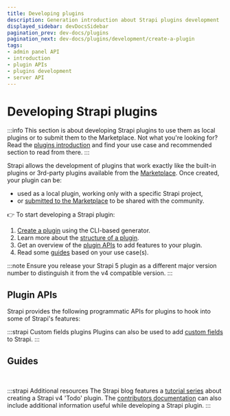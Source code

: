 ```yaml
---
title: Developing plugins
description: Generation introduction about Strapi plugins development
displayed_sidebar: devDocsSidebar
pagination_prev: dev-docs/plugins
pagination_next: dev-docs/plugins/development/create-a-plugin
tags:
- admin panel API
- introduction
- plugin APIs
- plugins development
- server API
---
```


# Developing Strapi plugins

:::info
This section is about developing Strapi plugins to use them as local plugins or to submit them to the Marketplace. Not what you're looking for? Read the [plugins introduction](/dev-docs/plugins) and find your use case and recommended section to read from there.
:::

Strapi allows the development of plugins that work exactly like the built-in plugins or 3rd-party plugins available from the [Marketplace](https://market.strapi.io). Once created, your plugin can be:

- used as a local plugin, working only with a specific Strapi project,
- or [submitted to the Marketplace](https://market.strapi.io/submit-plugin) to be shared with the community.

👉 To start developing a Strapi plugin:

1. [Create a plugin](/dev-docs/plugins/development/create-a-plugin) using the CLI-based generator.
2. Learn more about the [structure of a plugin](/dev-docs/plugins/development/plugin-structure).
3. Get an overview of the [plugin APIs](#plugin-apis) to add features to your plugin.
4. Read some [guides](#guides) based on your use case(s).

:::note
Ensure you release your Strapi 5 plugin as a different major version number to distinguish it from the v4 compatible version.
:::

## Plugin APIs

Strapi provides the following programmatic APIs for plugins to hook into some of Strapi's features:

<CustomDocCardsWrapper>
<CustomDocCard emoji="" title="Admin Panel API" description="Use the Admin Panel API to have your plugin interact with the admin panel of Strapi." link="/dev-docs/plugins/admin-panel-api" />
<CustomDocCard emoji="" title="Server API" description="Use the Server API to have your plugin interact with the backend server of Strapi." link="/dev-docs/plugins/server-api" />
</CustomDocCardsWrapper>

:::strapi Custom fields plugins
Plugins can also be used to add [custom fields](/dev-docs/custom-fields) to Strapi.
:::

## Guides

<CustomDocCard small emoji="💁" title="How to store and access data from a Strapi plugin" description="" link="/dev-docs/plugins/guides/store-and-access-data" />
<CustomDocCard small emoji="💁" title="How to pass data from the backend server to the admin panel with a plugin" description="" link="/dev-docs/plugins/guides/pass-data-from-server-to-admin" />
<CustomDocCard small emoji="💁" title="How to use the Plugin SDK to create and publish a Strapi plugin" description="" link="/dev-docs/plugins/guides/use-the-plugin-sdk" />

<br />

:::strapi Additional resources
The Strapi blog features a [tutorial series](https://strapi.io/blog/how-to-create-a-strapi-v4-plugin-server-customization-4-6) about creating a Strapi v4 'Todo' plugin. The [contributors documentation](https://contributor.strapi.io/) can also include additional information useful while developing a Strapi plugin.
:::
